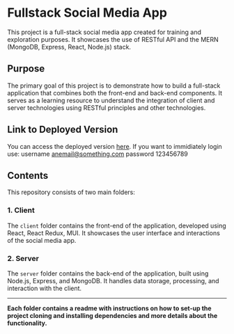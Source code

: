 # Fullstack Social Media App

This project is a full-stack social media app created for training and exploration purposes. It showcases the use of RESTful API and the MERN (MongoDB, Express, React, Node.js) stack.

## Purpose

The primary goal of this project is to demonstrate how to build a full-stack application that combines both the front-end and back-end components. It serves as a learning resource to understand the integration of client and server technologies using RESTful principles and other technologies.

## Link to Deployed Version

You can access the deployed version [here](https://fullstack-mern-globly.pages.dev/).
If you want to immidiately login use:
username anemail@something.com
password 123456789

## Contents

This repository consists of two main folders:

### 1. Client

The `client` folder contains the front-end of the application, developed using React, React Redux, MUI. It showcases the user interface and interactions of the social media app.

### 2. Server

The `server` folder contains the back-end of the application, built using Node.js, Express, and MongoDB. It handles data storage, processing, and interaction with the client.

---

**Each folder contains a readme with instructions on how to set-up the project cloning and installing dependencies and more details about the functionality.**
